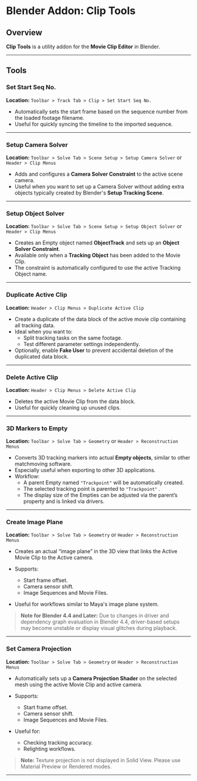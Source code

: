 # Blender Addon: Clip Tools

## Overview
**Clip Tools** is a utility addon for the **Movie Clip Editor** in Blender.  

---

## Tools

### Set Start Seq No.
**Location:** `Toolbar > Track Tab > Clip > Set Start Seq No.`

- Automatically sets the start frame based on the sequence number from the loaded footage filename.
- Useful for quickly syncing the timeline to the imported sequence.

---

### Setup Camera Solver
**Location:** `Toolbar > Solve Tab > Scene Setup > Setup Camera Solver` or `Header > Clip Menus`

- Adds and configures a **Camera Solver Constraint** to the active scene camera.
- Useful when you want to set up a Camera Solver without adding extra objects typically created by Blender's **Setup Tracking Scene**.

---

### Setup Object Solver
**Location:** `Toolbar > Solve Tab > Scene Setup > Setup Object Solver` or `Header > Clip Menus`

- Creates an Empty object named **ObjectTrack** and sets up an **Object Solver Constraint**.
- Available only when a **Tracking Object** has been added to the Movie Clip.
- The constraint is automatically configured to use the active Tracking Object name.

---

### Duplicate Active Clip
**Location:** `Header > Clip Menus > Duplicate Active Clip`

- Create a duplicate of the data block of the active movie clip containing all tracking data.
- Ideal when you want to:
  - Split tracking tasks on the same footage.
  - Test different parameter settings independently.
- Optionally, enable **Fake User** to prevent accidental deletion of the duplicated data block.

---

### Delete Active Clip
**Location:** `Header > Clip Menus > Delete Active Clip`

- Deletes the active Movie Clip from the data block.
- Useful for quickly cleaning up unused clips.

---

### 3D Markers to Empty
**Location:** `Toolbar > Solve Tab > Geometry` or `Header > Reconstruction Menus`

- Converts 3D tracking markers into actual **Empty objects**, similar to other matchmoving software.
- Especially useful when exporting to other 3D applications.
- Workflow:
  - A parent Empty named `"Trackpoint"` will be automatically created.
  - The selected tracking point is parented to  `"Trackpoint"` .
  - The display size of the Empties can be adjusted via the parent’s property and is linked via drivers.

---

### Create Image Plane
**Location:** `Toolbar > Solve Tab > Geometry` or `Header > Reconstruction Menus`

- Creates an actual “image plane” in the 3D view that links the Active Movie Clip to the Active camera.
- Supports:
  - Start frame offset.
  - Camera sensor shift.
  - Image Sequences and Movie Files.  

- Useful for workflows similar to Maya's image plane system.

> **Note for Blender 4.4 and Later:** 
Due to changes in driver and dependency graph evaluation in Blender 4.4, driver-based setups may become unstable or display visual glitches during playback.

---

### Set Camera Projection
**Location:** `Toolbar > Solve Tab > Geometry` or `Header > Reconstruction Menus`

- Automatically sets up a **Camera Projection Shader** on the selected mesh using the active Movie Clip and active camera.
- Supports:
  - Start frame offset.
  - Camera sensor shift.
  - Image Sequences and Movie Files.

- Useful for:
  - Checking tracking accuracy.
  - Relighting workflows.

> **Note:** Texture projection is not displayed in Solid View. Please use Material Preview or Rendered modes.

---
